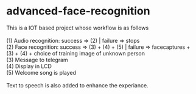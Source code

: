 # advanced-face-recognition

This is a IOT based project whose workflow is as follows<br>
<br>
(1) Audio recognition: success => (2)                      |      failure => stops<br>
(2) Face recognition:  success => (3) + (4) + (5)          |      failure => facecaptures + (3) + (4) + choice of training image of unknown person<br>
(3) Message to telegram  <br>
(4) Display in LCD<br>
(5) Welcome song is played<br>
<br>
Text to speech is also added to enhance the experiance. <br>
                                        
